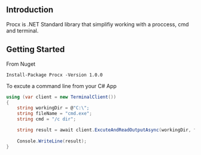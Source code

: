 ## Introduction
Procx is .NET Standard library that simplifiy working with a proccess, cmd and terminal. 

## Getting Started

From Nuget

`Install-Package Procx -Version 1.0.0`

To excute a command line from your C# App

```csharp
using (var client = new TerminalClient())
{
    string workingDir = @"C:\";
    string fileName = "cmd.exe";
    string cmd = "/c dir";

    string result = await client.ExcuteAndReadOutputAsync(workingDir, fileName, cmd);
    
    Console.WriteLine(result);
}
```
